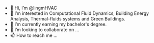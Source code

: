 - 👋 Hi, I’m @lingmHVAC
- 👀 I’m interested in Computational Fluid Dynamics, Building Energy Analysis, Thermal-fluids systems and Green Buildings.
- 🌱 I’m currently earning my bachelor's degree.
- 💞️ I’m looking to collaborate on ...
- 📫 How to reach me ...

<!---
lingmHVAC/lingmHVAC is a ✨ special ✨ repository because its `README.md` (this file) appears on your GitHub profile.
You can click the Preview link to take a look at your changes.
--->
